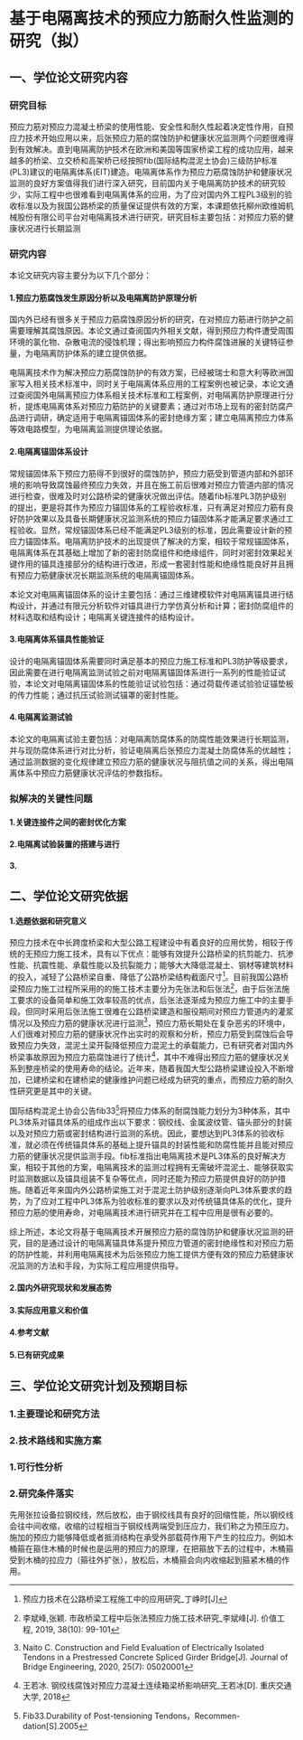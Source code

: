 # 基于电隔离技术的预应力筋耐久性监测的研究（拟）

## 一、学位论文研究内容

### 研究目标

预应力筋对预应力混凝土桥梁的使用性能、安全性和耐久性起着决定性作用，自预应力技术开始应用以来，后张预应力筋的腐蚀防护和健康状况监测两个问题很难得到有效解决。直到电隔离防护技术在欧洲和美国等国家桥梁工程的成功应用，越来越多的桥梁、立交桥和高架桥已经按照fib(国际结构混泥土协会)三级防护标准(PL3)建议的电隔离体系(EIT)建造。电隔离体系作为预应力筋腐蚀防护和健康状况监测的良好方案值得我们进行深入研究，目前国内关于电隔离防护技术的研究较少，实际工程中也很难看到电隔离体系的应用，为了应对国内外工程PL3级别的验收标准以及为我国公路桥梁的质量保证提供有效的方案，本课题依托柳州欧维姆机械股份有限公司平台对电隔离技术进行研究，研究目标主要包括：对预应力筋的健康状况进行长期监测

### 研究内容

本论文研究内容主要分为以下几个部分：

#### 1.预应力筋腐蚀发生原因分析以及电隔离防护原理分析

国内外已经有很多关于预应力筋腐蚀原因分析的研究，在对预应力筋进行防护之前需要理解其腐蚀原因。本论文通过查阅国内外相关文献，得到预应力构件遭受周围环境的氯化物、杂散电流的侵蚀机理；得出影响预应力构件腐蚀进展的关键特征参量，为电隔离防护体系的建立提供依据。

电隔离技术作为解决预应力筋腐蚀防护的有效方案，已经被瑞士和意大利等欧洲国家写入相关技术标准中，同时关于电隔离体系应用的工程案例也被记录，本论文通过查阅国外电隔离预应力体系相关技术标准和工程案例，对电隔离防护原理进行分析，提炼电隔离体系对预应力筋防护的关键要素；通过对市场上现有的密封防腐产品进行调研，确定适用于电隔离锚固体系的密封绝缘方案；建立电隔离预应力体系等效电路模型，为电隔离监测提供理论依据。

#### 2.电隔离锚固体系设计

常规锚固体系下预应力筋得不到很好的腐蚀防护，预应力筋受到管道内部和外部环境的影响导致腐蚀最终预应力失效，并且在施工前后很难对预应力管道内部的情况进行检查，很难及时对公路桥梁的健康状况做出评估。随着fib标准PL3防护级别的提出，更是将其作为预应力锚固体系的工程验收标准，只有满足对预应力筋有良好防护效果以及具备长期健康状况监测系统的预应力锚固体系才能满足要求通过工程验收。显然，常规锚固体系已经不能满足PL3级别的标准，因此需要设计新的预应力锚固体系。电隔离防护技术的出现提供了解决的方案，相较于常规锚固体系，电隔离体系在其基础上增加了新的密封防腐组件和绝缘组件，同时对密封效果起关键作用的锚具连接部分的结构进行改进，形成一套密封性能和绝缘性能良好并且拥有预应力筋健康状况长期监测系统的电隔离锚固体系。

本论文对电隔离锚固体系的设计主要包括：通过三维建模软件对电隔离锚具进行结构设计，并通过有限元分析软件对锚具进行力学仿真分析和计算；密封防腐组件的材料选取和结构设计；电隔离关键连接件的结构设计。

#### 3.电隔离体系锚具性能验证

设计的电隔离锚固体系需要同时满足基本的预应力施工标准和PL3防护等级要求，因此需要在进行电隔离监测试验之前对电隔离锚固体系进行一系列的性能验证试验，本论文对电隔离锚固体系的性能验证试验包括：通过荷载传递试验验证锚垫板的传力性能；通过抗压试验测试锚罩的密封性能。

#### 4.电隔离监测试验

本论文的电隔离试验主要包括：对电隔离防腐体系的防腐性能效果进行长期监测，并与现防腐体系进行对比分析，验证电隔离后张预应力混凝土防腐体系的优越性；通过监测数据的变化规律建立预应力筋的健康状况与阻抗值之间的关系，得出电隔离体系中预应力筋健康状况评估的参数指标。

### 拟解决的关键性问题

#### 1.关键连接件之间的密封优化方案



#### 2.电隔离试验装置的搭建与进行



#### 3.


## 二、学位论文研究依据

#### 1.选题依据和研究意义

预应力技术在中长跨度桥梁和大型公路工程建设中有着良好的应用优势，相较于传统的无预应力施工技术，具有以下优点：能够有效提升公路桥梁的抗剪能力、抗渗性能、抗震性能、承载性能以及抗裂能力；能够大大降低混凝土、钢材等建筑材料的投入，减轻了公路桥梁自重、降低了公路桥梁结构截面尺寸[^1]。目前我国公路桥梁预应力施工过程所采用的的施工技术主要分为先张法和后张法[^2]，由于后张法施工要求的设备简单和施工效率较高的优点，后张法逐渐成为预应力施工中的主要手段。但同时采用后张法施工很难在公路桥梁建造和服役期间对预应力管道内的灌浆情况以及预应力筋的健康状况进行监测[^3]，预应力筋长期处在复杂恶劣的环境中，人们很难对预应力筋的健康状况作出实时的观察和分析，预应力筋受到腐蚀后会导致预应力失效，混泥土梁开裂降低预应力混泥土的承载能力，已有研究者对国内外桥梁事故原因为预应力筋腐蚀进行了统计[^4]，其中不难得出预应力筋的健康状况关系到整座桥梁的使用寿命的结论。近年来，随着我国大型公路桥梁建设投入不断增加，已建桥梁和在建桥梁的健康维护问题已经成为研究的重点，而预应力筋的耐久性研究更是其中的关键。

国际结构混泥土协会公告fib33[^5]将预应力体系的耐腐蚀能力划分为3种体系，其中PL3体系对锚具体系的组成作出以下要求：钢绞线、金属波纹管、锚头部分的封装以及对预应力筋或密封结构进行监测的系统。因此，要想达到PL3体系的验收标准，就必须在传统锚具体系的基础上提升锚具的封装性能和防腐性能并且能对预应力筋的健康状况提供监测手段。fib标准指出电隔离技术是PL3体系的良好解决方案，相较于其他的方案，电隔离技术的监测过程拥有无需破坏混泥土、能够获取实时监测数据以及锚具组装不复杂等优点，同时还能为预应力筋提供良好的防护措施。随着近年来国内外公路桥梁施工对于混泥土防护级别逐渐向PL3体系要求的趋势，为了应对工程中PL3体系为验收标准的要求以及对传统锚具体系的优化，提升预应力筋的使用寿命，对电隔离技术进行研究并在工程中应用是很有必要的。

综上所述，本论文将基于电隔离技术开展预应力筋的腐蚀防护和健康状况监测的研究，目的是通过设计的电隔离锚具体系提升预应力管道的密封绝缘性和对预应力筋的防护性能，并利用电隔离技术为后张预应力施工提供方便有效的预应力筋健康状况监测的方法和手段，为实际工程应用提供指导。

#### 2.国内外研究现状和发展态势



#### 3.实际应用意义和价值

#### 4.参考文献

[^1]: 预应力技术在公路桥梁工程施工中的应用研究_丁峥时[J]
[^2]: 李斌峰,张颖. 市政桥梁工程中后张法预应力施工技术研究_李斌峰[J]. 价值工程, 2019, 38(10): 99-101
[^3]:Naito C. Construction and Field Evaluation of Electrically Isolated Tendons in a Prestressed Concrete Spliced Girder Bridge[J]. Journal of Bridge Engineering, 2020, 25(7): 05020001

[^4]:王若冰. 钢绞线腐蚀对预应力混凝土连续箱梁桥影响研究_王若冰[D]. 重庆交通大学, 2018
[^5]:Fib33.Durability  of  Post-tensioning  Tendons，Recommen- dation[S].2005
[^6]:
[^7]:
[^8]:

#### 5.已有研究成果

## 三、学位论文研究计划及预期目标

### 1.主要理论和研究方法                          

### 2.技术路线和实施方案



### 1.可行性分析

### 2.研究条件落实





先用张拉设备拉钢绞线，然后放松，由于钢绞线具有良好的回缩性能，所以钢绞线会往中间收缩，收缩的过程相当于钢绞线两端受到压应力，我们称之为预压应力。施加的预应力能够降低或者抵消结构在承受外部载荷作用下产生的拉应力。例如木桶箍在箍住木桶的时候也是运用的预应力的原理，在把箍放下去的过程中，木桶箍受到木桶的拉应力（箍往外扩张），放松后，木桶箍会向内收缩起到箍紧木桶的作用。

